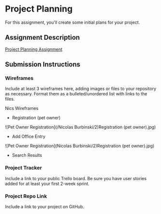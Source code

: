 # Project Planning
For this assignment, you'll create some initial plans for your project.

## Assignment Description
[Project Planning Assignment](https://education.launchcode.org/liftoff/modules/assignments/project-planning)

## Submission Instructions

### Wireframes

Include at least 3 wireframes here, adding images or files to your repository as necessary. Format them as a bulleted/unordered list with links to the files.

Nics Wireframes
* Registration (pet owner)

![Pet Owner Registration](/Nicolas Burbinski/2\)Registration \(pet owner\).jpg)

* Add Office Entry

![Pet Owner Registration](Nicolas Burbinski/2\)Registration (pet owner).jpg)

* Search Results


### Project Tracker

Include a link to your public Trello board. Be sure you have user stories added for at least your first 2-week sprint.

### Project Repo Link

Include a link to your project on GitHub.
